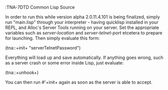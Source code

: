 :TNA-7DTD Common Lisp Source

In order to run this while version alpha 2.0.11.4.101 is being finalized,
simply run "main.lisp" through your interpreter - having quicklisp installed
in your REPL, and Alloc's Server Tools running on your server. Set the
appropriate variables such as *server-location* and *server-telnet-port*
etcetera to prepare for launching. Then simply evaluate this form:

(tna::+init+ "serverTelnetPassword")

Everything will load up and save automatically. If anything goes wrong, such
as a server crash or some error inside Lisp, just evaluate:

(tna::+unhook+)

You can then run #'+init+ again as soon as the server is able to accept.